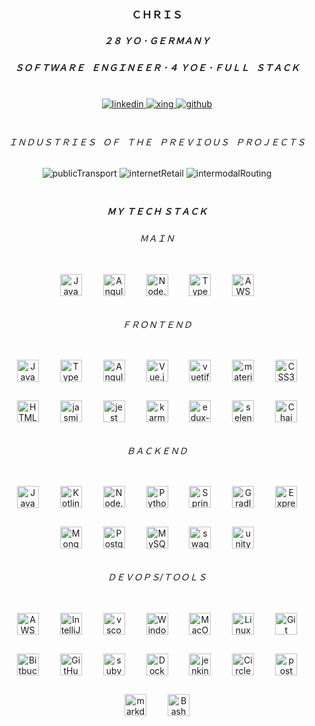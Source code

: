 ### <div align="center">ＣＨＲＩＳ</div>
##### <div align="center">２８ ＹＯ 𐄁 ＧＥＲＭＡＮＹ</div>
##### <div align="center">ＳＯＦＴＷＡＲＥ⠀ＥＮＧＩＮＥＥＲ 𐄁 ４ ＹＯＥ 𐄁 ＦＵＬＬ⠀ＳＴＡＣＫ</div>

<br/>
<div align="center">
<a href="https://linkedin.com/in/ch-binder" target="_blank">
<img src=https://img.shields.io/badge/linkedin-%231E77B5.svg?&style=for-the-badge&logo=linkedin&logoColor=white alt=linkedin style="margin-bottom: 5px;" />
</a>
<a href="https://www.xing.com/profile/Christian_Binder111/cv" target="_blank">
<img src=https://img.shields.io/badge/xing-0F8678.svg?&style=for-the-badge&logo=xing&logoColor=white alt=xing style="margin-bottom: 5px;" />
</a>
<a href="https://github.com/chrisBinder" target="_blank">
<img src=https://img.shields.io/badge/github-%2324292e.svg?&style=for-the-badge&logo=github&logoColor=white alt=github style="margin-bottom: 5px;" />
</a>  
</div>

<br/>

###### <div align="center">ＩＮＤＵＳＴＲＩＥＳ⠀ＯＦ⠀ＴＨＥ⠀ＰＲＥＶＩＯＵＳ⠀ＰＲＯＪＥＣＴＳ</div>
<div align="center">
<img src=https://shields.io/badge/%F0%9F%9A%82-Public%20Transport-blue?style=for-the-badge alt=publicTransport style="margin-bottom: 5px;" /> 
<img src=https://shields.io/badge/%F0%9F%92%B0-Internet%20retail-yellow?style=for-the-badge alt=internetRetail style="margin-bottom: 5px;" />
<img src=https://shields.io/badge/%F0%9F%9A%97-Intermodal%20Routing-red?style=for-the-badge alt=intermodalRouting style="margin-bottom: 5px;" /> 
</div>

<br/>

##### <div align="center">ＭＹ ＴＥＣＨ ＳＴＡＣＫ</div>

###### <div align="center">ＭＡＩＮ</div>

<div align="center">   
<img style="margin: 15px" src="https://profilinator.rishav.dev/skills-assets/java-original-wordmark.svg" alt="Java" height="35" />  
<img style="margin: 15px" src="https://angular.io/assets/images/logos/angular/angular.svg" alt="Angular" height="35" /> 
<img style="margin: 15px" src="https://cdn.svgporn.com/logos/nodejs.svg" alt="Node.js" width="35" /> 
<img style="margin: 15px" src="https://profilinator.rishav.dev/skills-assets/typescript-original.svg" alt="TypeScript" height="35" />  
<img style="margin: 15px" src="https://cdn.svgporn.com/logos/aws.svg" alt="AWS" width="35" />  
 </div>


###### <div align="center">ＦＲＯＮＴＥＮＤ</div>

<div align="center">   

<img style="margin: 15px" src="https://profilinator.rishav.dev/skills-assets/javascript-original.svg" alt="JavaScript" height="35" />  
<img style="margin: 15px" src="https://profilinator.rishav.dev/skills-assets/typescript-original.svg" alt="TypeScript" height="35" />  
<img style="margin: 15px" src="https://angular.io/assets/images/logos/angular/angular.svg" alt="Angular" height="35" />  
<img style="margin: 15px" src="https://profilinator.rishav.dev/skills-assets/vuejs-original-wordmark.svg" alt="Vue.js" height="35" />
<img style="margin: 15px" src="https://cdn.svgporn.com/logos/vuetifyjs.svg" alt="vuetifyjs" height="35" /> 
<img style="margin: 15px" src="https://cdn.svgporn.com/logos/material-ui.svg" alt="material-ui" height="35" />  
<img style="margin: 15px" src="https://profilinator.rishav.dev/skills-assets/css3-original-wordmark.svg" alt="CSS3" height="35" />  
<img style="margin: 15px" src="https://profilinator.rishav.dev/skills-assets/html5-original-wordmark.svg" alt="HTML5" height="35" />
<img style="margin: 15px" src="https://cdn.svgporn.com/logos/jasmine.svg" alt="jasmine" height="35" /> 
<img style="margin: 15px" src="https://cdn.svgporn.com/logos/jest.svg" alt="jest" height="35" /> 
<img style="margin: 15px" src="https://cdn.svgporn.com/logos/karma.svg" alt="karma" height="35" />  
<img style="margin: 15px" src="https://cdn.svgporn.com/logos/redux-observable.svg" alt="edux-observable" height="35" /> 
<img style="margin: 15px" src="https://cdn.svgporn.com/logos/selenium.svg" alt="selenium" height="35" />  
<img style="margin: 15px" src="https://cdn.svgporn.com/logos/chai.svg" alt="Chai" height="35" />

 </div>

###### <div align="center">ＢＡＣＫＥＮＤ</div>

<div align="center">  
<img style="margin: 15px" src="https://profilinator.rishav.dev/skills-assets/java-original-wordmark.svg" alt="Java" height="35" />  
<img style="margin: 15px" src="https://profilinator.rishav.dev/skills-assets/kotlinlang-icon.svg" alt="Kotlin" height="35" />  
<img style="margin: 15px" src="https://cdn.svgporn.com/logos/nodejs.svg" alt="Node.js" width="35" /> 
<img style="margin: 15px" src="https://profilinator.rishav.dev/skills-assets/python-original.svg" alt="Python" height="35" />
<img style="margin: 15px" src="https://profilinator.rishav.dev/skills-assets/springio-icon.svg" alt="Spring" height="35" />  
<img style="margin: 15px" src="https://cdn.svgporn.com/logos/gradle.svg" alt="Gradle" height="35" />
<img style="margin: 15px" src="https://profilinator.rishav.dev/skills-assets/express-original-wordmark.svg" alt="Express.js" height="35" />  
<img style="margin: 15px" src="https://profilinator.rishav.dev/skills-assets/mongodb-original-wordmark.svg" alt="MongoDB" height="35" />
<img style="margin: 15px" src="https://profilinator.rishav.dev/skills-assets/postgresql-original-wordmark.svg" alt="PostgreSQL" height="35" />  
<img style="margin: 15px" src="https://profilinator.rishav.dev/skills-assets/mysql-original-wordmark.svg" alt="MySQL" height="35" />    
<img style="margin: 15px" src="https://cdn.svgporn.com/logos/swagger.svg" alt="swagger" height="35" /> 
<img style="margin: 15px" src="https://cdn.svgporn.com/logos/unity.svg" alt="unity" height="35" /> 
</div>

###### <div align="center">ＤＥＶＯＰＳ/ＴＯＯＬＳ</div>

<div align="center">  
<img style="margin: 15px" src="https://cdn.svgporn.com/logos/aws.svg" alt="AWS" width="35" />  
<img style="margin: 15px" src="https://cdn.svgporn.com/logos/intellij-idea.svg" alt="IntelliJ" height="35" />  
<img style="margin: 15px" src="https://cdn.svgporn.com/logos/visual-studio-code.svg" alt="vscode" height="35" /> 
<img style="margin: 15px" src="https://cdn.svgporn.com/logos/microsoft-windows.svg" alt="Windows" height="35" />  
<img style="margin: 15px" src="https://cdn.svgporn.com/logos/macOS.svg" alt="MacOS" width="35" />  
<img style="margin: 15px" src="https://profilinator.rishav.dev/skills-assets/linux-original.svg" alt="Linux" height="35" />   
<img style="margin: 15px" src="https://profilinator.rishav.dev/skills-assets/git-scm-icon.svg" alt="Git" height="35" />  
<img style="margin: 15px" src="https://cdn.svgporn.com/logos/bitbucket.svg" alt="Bitbucket" height="35" />  
<img style="margin: 15px" src="https://cdn.svgporn.com/logos/github-icon.svg" alt="GitHub" height="35" />  
<img style="margin: 15px" src="https://cdn.svgporn.com/logos/subversion.svg" alt="subversion" width="35" />
<img style="margin: 15px" src="https://profilinator.rishav.dev/skills-assets/docker-original-wordmark.svg" alt="Docker" height="35" /> 
<img style="margin: 15px" src="https://cdn.svgporn.com/logos/jenkins.svg" alt="jenkins" height="35" />  
<img style="margin: 15px" src="https://cdn.svgporn.com/logos/circleci.svg" alt="CircleCI" height="35" /> 
<img style="margin: 15px" src="https://cdn.svgporn.com/logos/postman.svg" alt="postman" height="35" /> 
<img style="margin: 15px" src="https://cdn.svgporn.com/logos/markdown.svg" alt="markdown" width="35" />
<img style="margin: 15px" src="https://profilinator.rishav.dev/skills-assets/gnu_bash-icon.svg" alt="Bash" height="35" /> 
</div>


